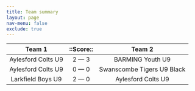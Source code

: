 ```yaml
---
title: Team summary
layout: page
nav-menu: false
exclude: true
---
```




|       Team 1       |  ::Score::  |           Team 2           |
|:------------------:|:-----------:|:--------------------------:|
| Aylesford Colts U9 | 2 &mdash; 3 |      BARMING Youth U9      |
| Aylesford Colts U9 | 0 &mdash; 0 | Swanscombe Tigers U9 Black |
| Larkfield Boys U9  | 2 &mdash; 0 |     Aylesford Colts U9     |

 <br /><br /><br />